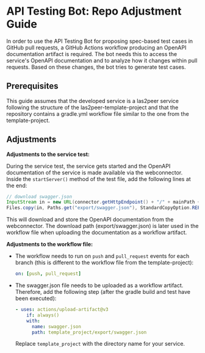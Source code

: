 # API Testing Bot: Repo Adjustment Guide

In order to use the API Testing Bot for proposing spec-based test cases in GitHub pull requests, a GitHub Actions workflow producing an OpenAPI documentation artifact is required.
The bot needs this to access the service's OpenAPI documentation and to analyze how it changes within pull requests.
Based on these changes, the bot tries to generate test cases.

## Prerequisites

This guide assumes that the developed service is a las2peer service following the structure of the las2peer-template-project and that the repository contains a gradle.yml workflow file similar to the one from the template-project.

## Adjustments

**Adjustments to the service test:**

During the service test, the service gets started and the OpenAPI documentation of the service is made available via the webconnector.
Inside the `startServer()` method of the test file, add the following lines at the end:

```java
// download swagger.json
InputStream in = new URL(connector.getHttpEndpoint() + "/" + mainPath + "swagger.json").openStream();
Files.copy(in, Paths.get("export/swagger.json"), StandardCopyOption.REPLACE_EXISTING);
```

This will download and store the OpenAPI documentation from the webconnector.
The download path (export/swagger.json) is later used in the workflow file when uploading the documentation as a workflow artifact.

**Adjustments to the workflow file:**

- The workflow needs to run on `push` and `pull_request` events for each branch (this is different to the workflow file from the template-project):

  ```yaml
  on: [push, pull_request]
  ```

- The swagger.json file needs to be uploaded as a workflow artifact. Therefore, add the following step (after the gradle build and test have been executed):

  ```yaml
  - uses: actions/upload-artifact@v3
      if: always()
      with:
        name: swagger.json
        path: template_project/export/swagger.json
  ```

  Replace `template_project` with the directory name for your service.
